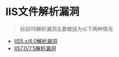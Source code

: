 # IIS文件解析漏洞

> 目前IIS解析漏洞主要概括为以下两种情况

- [IIS5.x/6.0解析漏洞](https://github.com/GHlyanin/File-parsing-vulnerability/tree/master/IIS/IIS_5.x_6.0#iis5x60解析漏洞)
- [IIS7.0/7.5解析漏洞](#iis7075解析漏洞)


